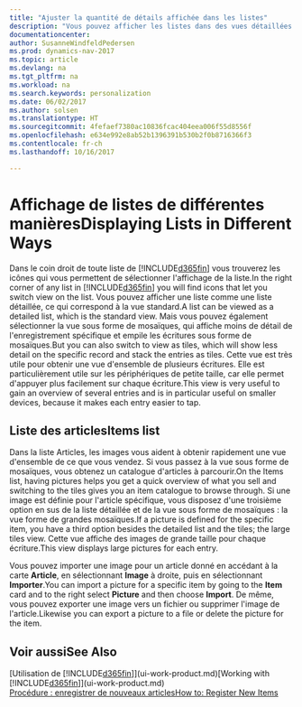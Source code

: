 ```yaml
---
title: "Ajuster la quantité de détails affichée dans les listes"
description: "Vous pouvez afficher les listes dans des vues détaillées qui fournissent plus d'informations, ou en tant que vignettes faciles à analyser visuellement."
documentationcenter: 
author: SusanneWindfeldPedersen
ms.prod: dynamics-nav-2017
ms.topic: article
ms.devlang: na
ms.tgt_pltfrm: na
ms.workload: na
ms.search.keywords: personalization
ms.date: 06/02/2017
ms.author: solsen
ms.translationtype: HT
ms.sourcegitcommit: 4fefaef7380ac10836fcac404eea006f55d8556f
ms.openlocfilehash: e634e992e8ab52b1396391b530b2f0b8716366f3
ms.contentlocale: fr-ch
ms.lasthandoff: 10/16/2017

---
```

# <a name="displaying-lists-in-different-ways"></a><span data-ttu-id="83e03-103">Affichage de listes de différentes manières</span><span class="sxs-lookup"><span data-stu-id="83e03-103">Displaying Lists in Different Ways</span></span>
<span data-ttu-id="83e03-104">Dans le coin droit de toute liste de [!INCLUDE[d365fin](includes/d365fin_md.md)] vous trouverez les icônes qui vous permettent de sélectionner l'affichage de la liste.</span><span class="sxs-lookup"><span data-stu-id="83e03-104">In the right corner of any list in [!INCLUDE[d365fin](includes/d365fin_md.md)] you will find icons that let you switch view on the list.</span></span> <span data-ttu-id="83e03-105">Vous pouvez afficher une liste comme une liste détaillée, ce qui correspond à la vue standard.</span><span class="sxs-lookup"><span data-stu-id="83e03-105">A list can be viewed as a detailed list, which is the standard view.</span></span> <span data-ttu-id="83e03-106">Mais vous pouvez également sélectionner la vue sous forme de mosaïques, qui affiche moins de détail de l'enregistrement spécifique et empile les écritures sous forme de mosaïques.</span><span class="sxs-lookup"><span data-stu-id="83e03-106">But you can also switch to view as tiles, which will show less detail on the specific record and stack the entries as tiles.</span></span> <span data-ttu-id="83e03-107">Cette vue est très utile pour obtenir une vue d'ensemble de plusieurs écritures. Elle est particulièrement utile sur les périphériques de petite taille, car elle permet d'appuyer plus facilement sur chaque écriture.</span><span class="sxs-lookup"><span data-stu-id="83e03-107">This view is very useful to gain an overview of several entries and is in particular useful on smaller devices, because it makes each entry easier to tap.</span></span>

## <a name="items-list"></a><span data-ttu-id="83e03-108">Liste des articles</span><span class="sxs-lookup"><span data-stu-id="83e03-108">Items list</span></span>
<span data-ttu-id="83e03-109">Dans la liste Articles, les images vous aident à obtenir rapidement une vue d'ensemble de ce que vous vendez. Si vous passez à la vue sous forme de mosaïques, vous obtenez un catalogue d'articles à parcourir.</span><span class="sxs-lookup"><span data-stu-id="83e03-109">On the Items list, having pictures helps you get a quick overview of what you sell and switching to the tiles gives you an item catalogue to browse through.</span></span> <span data-ttu-id="83e03-110">Si une image est définie pour l'article spécifique, vous disposez d'une troisième option en sus de la liste détaillée et de la vue sous forme de mosaïques : la vue forme de grandes mosaïques.</span><span class="sxs-lookup"><span data-stu-id="83e03-110">If a picture is defined for the specific item, you have a third option besides the detailed list and the tiles; the large tiles view.</span></span> <span data-ttu-id="83e03-111">Cette vue affiche des images de grande taille pour chaque écriture.</span><span class="sxs-lookup"><span data-stu-id="83e03-111">This view displays large pictures for each entry.</span></span>

<span data-ttu-id="83e03-112">Vous pouvez importer une image pour un article donné en accédant à la carte **Article**, en sélectionnant **Image** à droite, puis en sélectionnant **Importer**.</span><span class="sxs-lookup"><span data-stu-id="83e03-112">You can import a picture for a specific item by going to the **Item** card and to the right select **Picture** and then choose **Import**.</span></span> <span data-ttu-id="83e03-113">De même, vous pouvez exporter une image vers un fichier ou supprimer l'image de l'article.</span><span class="sxs-lookup"><span data-stu-id="83e03-113">Likewise you can export a picture to a file or delete the picture for the item.</span></span>  

## <a name="see-also"></a><span data-ttu-id="83e03-114">Voir aussi</span><span class="sxs-lookup"><span data-stu-id="83e03-114">See Also</span></span>
<span data-ttu-id="83e03-115">[Utilisation de [!INCLUDE[d365fin](includes/d365fin_md.md)]](ui-work-product.md)</span><span class="sxs-lookup"><span data-stu-id="83e03-115">[Working with [!INCLUDE[d365fin](includes/d365fin_md.md)]](ui-work-product.md)</span></span>  
[<span data-ttu-id="83e03-116">Procédure : enregistrer de nouveaux articles</span><span class="sxs-lookup"><span data-stu-id="83e03-116">How to: Register New Items</span></span>](inventory-how-register-new-items.md)  

